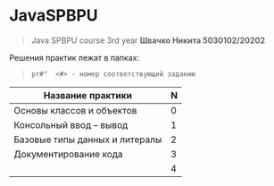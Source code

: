 # JavaSPBPU

> Java SPBPU course 3rd year
> **Швачко Никита 5030102/20202**

Решения практик лежат в папках:

> `pr#"  <#> - номер соответствующий заданию`

| Название практики | N|
| - | - |
| Основы классов и объектов | 0 |
| Консольный ввод – вывод|1 |
| Базовые типы данных и литералы | 2|
| Документирование кода |3 |
| | 4|




